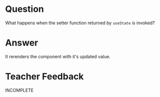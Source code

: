 # Question

What happens when the setter function returned by `useState` is invoked?

# Answer
It rerenders the component with it's updated value.

# Teacher Feedback
INCOMPLETE